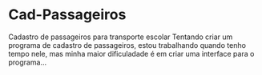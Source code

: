 # Cad-Passageiros
Cadastro de passageiros para transporte escolar
Tentando criar um programa de cadastro de passageiros, estou trabalhando quando tenho tempo nele, mas minha maior dificuladade é em criar uma interface para o programa...
